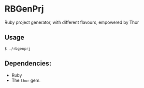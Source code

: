 # RBGenPrj

Ruby project generator, with different flavours, empowered by Thor

## Usage

```ShellSession
$ ./rbgenprj
```

## Dependencies:

* Ruby
* The `thor` gem.
